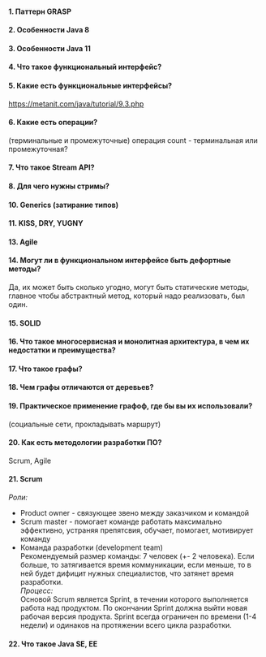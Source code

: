 #### 1. Паттерн GRASP

#### 2. Особенности Java 8

#### 3. Особенности Java 11

#### 4. Что такое функциональный интерфейс?

#### 5. Какие есть функциональные интерфейсы?
https://metanit.com/java/tutorial/9.3.php

#### 6. Какие есть операции?
(терминальные и промежуточные)
операция count - терминальная или промежуточная?

#### 7. Что такое Stream API?
#### 8. Для чего нужны стримы?

#### 10. Generics (затирание типов)

#### 11. KISS, DRY, YUGNY

#### 13. Agile

#### 14. Могут ли в функциональном интерфейсе быть дефортные методы? 
Да, их может быть сколько угодно, могут быть  статические методы, главное чтобы абстрактный метод, который надо реализовать, был один. 

#### 15. SOLID

#### 16. Что такое многосервисная и монолитная архитектура, в чем их недостатки и преимущества? 

#### 17. Что такое графы?

#### 18. Чем графы отличаются от деревьев?
#### 19. Практическое применение графоф, где бы вы их использовали?  
(социальные сети, прокладывать маршрут)

#### 20. Как есть методологии разработки ПО?
Scrum, Agile

#### 21. Scrum
_Роли:_   
* Product owner - связующее звено между заказчиком и командой
* Scrum master - помогает команде работать максимально эффективно, устраняя препятсвия, обучает, помогает, мотивирует команду
* Команда разработки (development team)   
Рекомендуемый размер команды: 7 человек (+- 2 человека). Если больше, то затягивается время коммуникации, если меньше, то в ней будет дифицит нужных специалистов, что затянет время разработки.       
_Процесс:_   
Основой Scrum является Sprint, в течении которого выполняется работа над продуктом. По окончании Sprint должна выйти новая рабочая версия продукта. Sprint всегда ограничен по времени (1-4 недели) и одинаков на протяжении всего цикла разработки.

#### 22. Что такое Java SE, EE 

